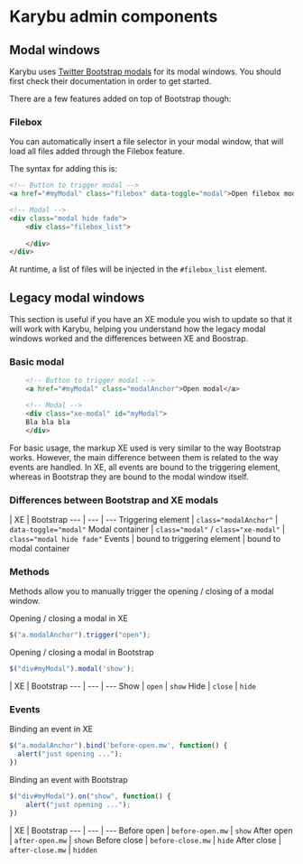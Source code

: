 Karybu admin components
=======================

Modal windows
----------------
Karybu uses [Twitter Bootstrap modals](http://twitter.github.io/bootstrap/javascript.html#modals) for its modal windows. You should first check their documentation in order to get started.

There are a few features added on top of Bootstrap though:

### Filebox

You can automatically insert a file selector in your modal window, that will load all files added through the Filebox feature.

The syntax for adding this is:

```html
<!-- Button to trigger modal -->
<a href="#myModal" class="filebox" data-toggle="modal">Open filebox modal</a>

<!-- Modal -->
<div class="modal hide fade">
    <div class="filebox_list">
        
    </div>
</div>
```

At runtime, a list of files will be injected in the `#filebox_list` element.

Legacy modal windows
--------------
This section is useful if you have an XE module you wish to update so that it will work with Karybu, helping you understand how the legacy modal windows worked and the differences between XE and Boostrap.

### Basic modal

```html
    <!-- Button to trigger modal -->
    <a href="#myModal" class="modalAnchor">Open modal</a> 

    <!-- Modal -->
    <div class="xe-modal" id="myModal">
    Bla bla bla
    </div>
```

For basic usage, the markup XE used is very similar to the way Bootstrap works. However, the main difference between them is related to the way events are handled. In XE, all events are bound to the triggering element, whereas in Bootstrap they are bound to the modal window itself. 

### Differences between Bootstrap and XE modals

 | XE | Bootstrap
 --- | --- | --- 
Triggering element |  `class="modalAnchor"` | `data-toggle="modal"`
Modal container | `class="modal"` / `class="xe-modal"` | `class="modal hide fade"`
Events | bound to triggering element | bound to modal container

### Methods

Methods allow you to manually trigger the opening / closing of a modal window.

Opening / closing a modal in XE

```javascript
$("a.modalAnchor").trigger("open");
```

Opening / closing a modal in Bootstrap 

```javascript 
$("div#myModal").modal('show');
```

 | XE | Bootstrap
--- | --- | ---
Show | `open` | `show`
Hide | `close` | `hide`

### Events

Binding an event in XE
```javascript
$("a.modalAnchor").bind('before-open.mw', function() {
  alert("just opening ...");
})
```

Binding an event with Bootstrap

```javascript
$("div#myModal").on("show", function() {
    alert("just opening ...");
})
```

 | XE | Bootstrap
--- | --- | ---
Before open | `before-open.mw` | `show`
After open  | `after-open.mw` | `shown`
Before close | `before-close.mw` | `hide`
After close | `after-close.mw` | `hidden`